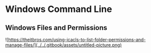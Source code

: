 # Windows Command Line

## Windows Files and Permissions

![https://theitbros.com/using-icacls-to-list-folder-permissions-and-manage-files/](../../.gitbook/assets/untitled-picture.png)



